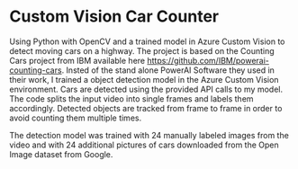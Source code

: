 # Custom Vision Car Counter
Using Python with OpenCV and a trained model in Azure Custom Vision to detect moving cars on a highway.
The project is based on the Counting Cars project from IBM available here https://github.com/IBM/powerai-counting-cars. Insted of the stand alone PowerAI Software they used in their work, I trained a object detection model in the Azure Custom Vision environment. Cars are detected using the provided API calls to my model.
The code splits the input video into single frames and labels them accordingly. Detected objects are tracked from frame to frame in order to avoid counting them multiple times.

The detection model was trained with 24 manually labeled images from the video and with 24 additional pictures of cars downloaded from the Open Image dataset from Google. 
